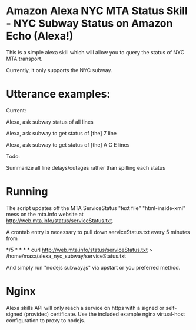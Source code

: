 # Amazon Alexa NYC MTA Status Skill - NYC Subway Status on Amazon Echo (Alexa!)


This is a simple alexa skill which will allow you to query the status of NYC MTA transport.

Currently, it only supports the NYC subway.

# Utterance examples:

Current:

Alexa, ask subway status of all lines

Alexa, ask subway to get status of [the] 7 line

Alexa, ask subway to get status of [the] A C E lines

Todo: 

Summarize all line delays/outages rather than spilling each status

# Running

The script updates off the MTA ServiceStatus "text file" "html-inside-xml" mess 
on the mta.info website at http://web.mta.info/status/serviceStatus.txt.

A crontab entry is necessary to pull down serviceStatus.txt every 5 minutes from 

*/5 * * * * curl http://web.mta.info/status/serviceStatus.txt > /home/maxx/alexa_nyc_subway/serviceStatus.txt

And simply run "nodejs subway.js" via upstart or you preferred method.

# Nginx

Alexa skills API will only reach a service on https with a signed or self-signed (providec) certificate.  Use the included example nginx virtual-host configuration to proxy to nodejs.

